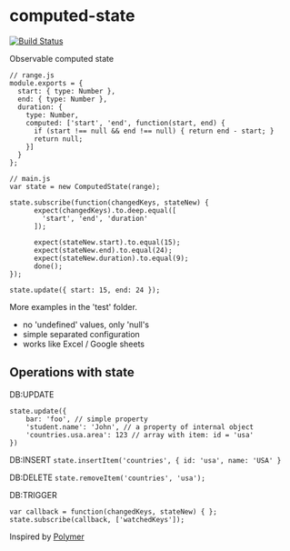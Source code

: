 computed-state
===

[![Build Status](https://travis-ci.org/IvanRave/computed-state.svg?branch=master)](https://travis-ci.org/IvanRave/computed-state)

Observable computed state

```
// range.js
module.exports = {
  start: { type: Number },
  end: { type: Number },
  duration: {
    type: Number,
    computed: ['start', 'end', function(start, end) {
      if (start !== null && end !== null) { return end - start; }
      return null;
    }]
  }
};
```

```
// main.js
var state = new ComputedState(range);

state.subscribe(function(changedKeys, stateNew) {
      expect(changedKeys).to.deep.equal([
        'start', 'end', 'duration'
      ]);

      expect(stateNew.start).to.equal(15);
      expect(stateNew.end).to.equal(24);
      expect(stateNew.duration).to.equal(9);
      done();
});

state.update({ start: 15, end: 24 });
```

More examples in the 'test' folder.

- no 'undefined' values, only 'null's
- simple separated configuration
- works like Excel / Google sheets


Operations with state
---

DB:UPDATE
```
state.update({
    bar: 'foo', // simple property
    'student.name': 'John', // a property of internal object
    'countries.usa.area': 123 // array with item: id = 'usa'
})
```

DB:INSERT
```state.insertItem('countries', { id: 'usa', name: 'USA' }```

DB:DELETE
```state.removeItem('countries', 'usa');```

DB:TRIGGER
```
var callback = function(changedKeys, stateNew) { };
state.subscribe(callback, ['watchedKeys']);
```


Inspired by [Polymer](https://github.com/Polymer/polymer)